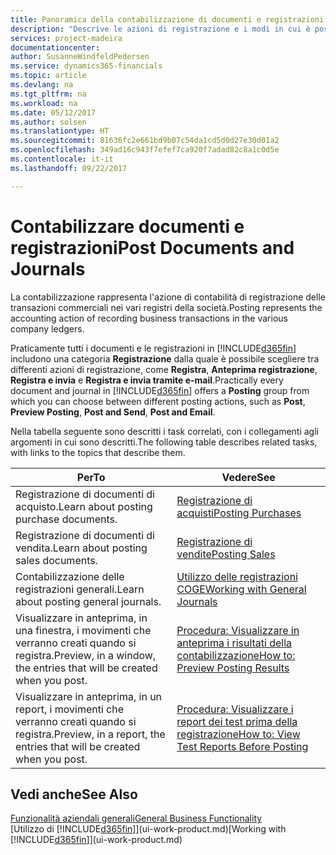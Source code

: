 ```yaml
---
title: Panoramica della contabilizzazione di documenti e registrazioni | Documenti Microsoft
description: "Descrive le azioni di registrazione e i modi in cui è possibile contabilizzare documenti e registrazioni."
services: project-madeira
documentationcenter: 
author: SusanneWindfeldPedersen
ms.service: dynamics365-financials
ms.topic: article
ms.devlang: na
ms.tgt_pltfrm: na
ms.workload: na
ms.date: 05/12/2017
ms.author: solsen
ms.translationtype: HT
ms.sourcegitcommit: 81636fc2e661bd9b07c54da1cd5d0d27e30d01a2
ms.openlocfilehash: 349ad16c943f7efef7ca920f7adad82c8a1c0d5e
ms.contentlocale: it-it
ms.lasthandoff: 09/22/2017

---
```

# <a name="post-documents-and-journals"></a><span data-ttu-id="9fdd7-103">Contabilizzare documenti e registrazioni</span><span class="sxs-lookup"><span data-stu-id="9fdd7-103">Post Documents and Journals</span></span>
<span data-ttu-id="9fdd7-104">La contabilizzazione rappresenta l'azione di contabilità di registrazione delle transazioni commerciali nei vari registri della società.</span><span class="sxs-lookup"><span data-stu-id="9fdd7-104">Posting represents the accounting action of recording business transactions in the various company ledgers.</span></span>

<span data-ttu-id="9fdd7-105">Praticamente tutti i documenti e le registrazioni in [!INCLUDE[d365fin](includes/d365fin_md.md)] includono una categoria **Registrazione** dalla quale è possibile scegliere tra differenti azioni di registrazione, come **Registra**, **Anteprima registrazione**, **Registra e invia** e **Registra e invia tramite e-mail**.</span><span class="sxs-lookup"><span data-stu-id="9fdd7-105">Practically every document and journal in [!INCLUDE[d365fin](includes/d365fin_md.md)] offers a **Posting** group from which you can choose between different posting actions, such as **Post**, **Preview Posting**, **Post and Send**, **Post and Email**.</span></span>

<span data-ttu-id="9fdd7-106">Nella tabella seguente sono descritti i task correlati, con i collegamenti agli argomenti in cui sono descritti.</span><span class="sxs-lookup"><span data-stu-id="9fdd7-106">The following table describes related tasks, with links to the topics that describe them.</span></span>

| <span data-ttu-id="9fdd7-107">Per</span><span class="sxs-lookup"><span data-stu-id="9fdd7-107">To</span></span> | <span data-ttu-id="9fdd7-108">Vedere</span><span class="sxs-lookup"><span data-stu-id="9fdd7-108">See</span></span> |
| --- | --- |
| <span data-ttu-id="9fdd7-109">Registrazione di documenti di acquisto.</span><span class="sxs-lookup"><span data-stu-id="9fdd7-109">Learn about posting purchase documents.</span></span> |[<span data-ttu-id="9fdd7-110">Registrazione di acquisti</span><span class="sxs-lookup"><span data-stu-id="9fdd7-110">Posting Purchases</span></span>](ui-post-purchases.md) |
| <span data-ttu-id="9fdd7-111">Registrazione di documenti di vendita.</span><span class="sxs-lookup"><span data-stu-id="9fdd7-111">Learn about posting sales documents.</span></span> |[<span data-ttu-id="9fdd7-112">Registrazione di vendite</span><span class="sxs-lookup"><span data-stu-id="9fdd7-112">Posting Sales</span></span>](ui-post-sales.md) |
| <span data-ttu-id="9fdd7-113">Contabilizzazione delle registrazioni generali.</span><span class="sxs-lookup"><span data-stu-id="9fdd7-113">Learn about posting general journals.</span></span> |[<span data-ttu-id="9fdd7-114">Utilizzo delle registrazioni COGE</span><span class="sxs-lookup"><span data-stu-id="9fdd7-114">Working with General Journals</span></span>](ui-work-general-journals.md) |
| <span data-ttu-id="9fdd7-115">Visualizzare in anteprima, in una finestra, i movimenti che verranno creati quando si registra.</span><span class="sxs-lookup"><span data-stu-id="9fdd7-115">Preview, in a window, the entries that will be created when you post.</span></span> |[<span data-ttu-id="9fdd7-116">Procedura: Visualizzare in anteprima i risultati della contabilizzazione</span><span class="sxs-lookup"><span data-stu-id="9fdd7-116">How to: Preview Posting Results</span></span>](ui-how-preview-post-results.md) |
| <span data-ttu-id="9fdd7-117">Visualizzare in anteprima, in un report, i movimenti che verranno creati quando si registra.</span><span class="sxs-lookup"><span data-stu-id="9fdd7-117">Preview, in a report, the entries that will be created when you post.</span></span> |[<span data-ttu-id="9fdd7-118">Procedura: Visualizzare i report dei test prima della registrazione</span><span class="sxs-lookup"><span data-stu-id="9fdd7-118">How to: View Test Reports Before Posting</span></span>](ui-how-view-test-reports-posting.md) |

## <a name="see-also"></a><span data-ttu-id="9fdd7-119">Vedi anche</span><span class="sxs-lookup"><span data-stu-id="9fdd7-119">See Also</span></span>
[<span data-ttu-id="9fdd7-120">Funzionalità aziendali generali</span><span class="sxs-lookup"><span data-stu-id="9fdd7-120">General Business Functionality</span></span>](ui-across-business-areas.md)  
<span data-ttu-id="9fdd7-121">[Utilizzo di [!INCLUDE[d365fin](includes/d365fin_md.md)]](ui-work-product.md)</span><span class="sxs-lookup"><span data-stu-id="9fdd7-121">[Working with [!INCLUDE[d365fin](includes/d365fin_md.md)]](ui-work-product.md)</span></span>


